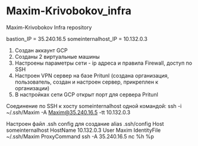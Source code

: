 # Maxim-Krivobokov_infra
Maxim-Krivobokov Infra repository

bastion_IP = 35.240.16.5
someinternalhost_IP = 10.132.0.3

1) Создан аккаунт GCP
2) Созданы 2 виртуальные машины
3) Настроены параметры сети - ip адреса и правила Firewall, доступ по SSH
4) Настроен VPN сервер на базе Pritunl (создана организация, пользователь, создан и настроен сервер, прикреплен к организации)
5) В настройках сети GCP открыт порт для сервера Pritunl

Соединение по SSH к хосту someinternalhost одной командой:
 ssh -i ~/.ssh/Maxim -A Maxim@35.240.16.5 -tt 10.132.0.3
 
 Настроен файл .ssh config для создание alias
 .ssh/config
 Host someinternalhost
 HostName 10.132.0.3
 User Maxim
 IdentityFile ~/.ssh/Maxim
 ProxyCommand ssh -A 35.240.16.5 nc %h %p
 
 
 